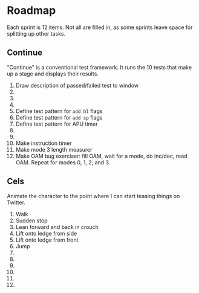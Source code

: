 Roadmap
=======

Each sprint is 12 items.  Not all are filled in, as some sprints
leave space for splitting up other tasks.

Continue
--------
"Continue" is a conventional test framework.  It runs the 10 tests
that make up a stage and displays their results.

1. Draw description of passed/failed test to window
2. 
3. 
4. 
5. Define test pattern for `add hl` flags
6. Define test pattern for `add sp` flags
7. Define test pattern for APU timer
8. 
9. 
10. Make instruction timer
11. Make mode 3 length measurer
12. Make OAM bug exerciser: fill OAM, wait for a mode, do inc/dec,
    read OAM.  Repeat for modes 0, 1, 2, and 3.

Cels
----
Animate the character to the point where I can start teasing things
on Twitter.

1. Walk
2. Sudden stop
3. Lean forward and back in crouch
4. Lift onto ledge from side
5. Lift onto ledge from front
6. Jump
7. 
8. 
9. 
10. 
11. 
12. 

